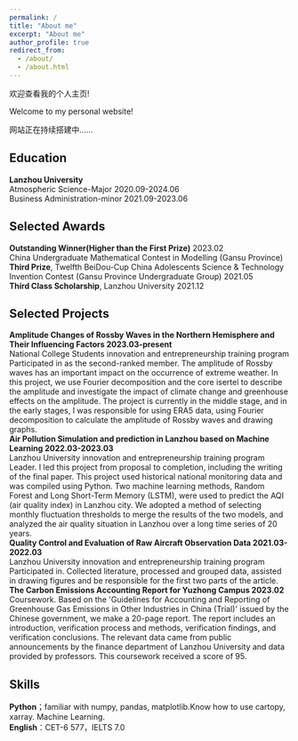 ```yaml
---
permalink: /
title: "About me"
excerpt: "About me"
author_profile: true
redirect_from: 
  - /about/
  - /about.html
---
```


欢迎查看我的个人主页!

Welcome to my personal website!

网站正在持续搭建中……

Education
------
**Lanzhou University**  
Atmospheric Science-Major 2020.09-2024.06  
Business Administration-minor 2021.09-2023.06  

Selected Awards
------
**Outstanding Winner(Higher than the First Prize)** 2023.02  
China Undergraduate Mathematical Contest in Modelling (Gansu Province)  
**Third Prize**, Twelfth BeiDou-Cup China Adolescents Science & Technology Invention Contest (Gansu Province Undergraduate Group) 2021.05  
**Third Class Scholarship**, Lanzhou University 2021.12  

Selected Projects
------
**Amplitude Changes of Rossby Waves in the Northern Hemisphere and Their Influencing Factors 2023.03-present**  
National College Students innovation and entrepreneurship training program  
Participated in as the second-ranked member. The amplitude of Rossby waves has an important impact on the occurrence of extreme weather. In this project, we use Fourier decomposition and the core isertel to describe the amplitude and investigate the impact of climate change and greenhouse effects on the amplitude. The project is currently in the middle stage, and in the early stages, I was responsible for using ERA5 data, using Fourier decomposition to calculate the amplitude of Rossby waves and drawing graphs.  
**Air Pollution Simulation and prediction in Lanzhou based on Machine Learning 2022.03-2023.03**  
Lanzhou University innovation and entrepreneurship training program  
Leader. I led this project from proposal to completion, including the writing of the final paper. This project used historical national monitoring data and was compiled using Python. Two machine learning methods, Random Forest and Long Short-Term Memory (LSTM), were used to predict the AQI (air quality index) in Lanzhou city. We adopted a method of selecting monthly fluctuation thresholds to merge the results of the two models, and analyzed the air quality situation in Lanzhou over a long time series of 20 years.  
**Quality Control and Evaluation of Raw Aircraft Observation Data 2021.03-2022.03**  
Lanzhou University innovation and entrepreneurship training program  
Participated in. Collected literature, processed and grouped data, assisted in drawing figures and be responsible for the first two parts of the article.  
**The Carbon Emissions Accounting Report for Yuzhong Campus 2023.02**  
Coursework. Based on the 'Guidelines for Accounting and Reporting of Greenhouse Gas Emissions in Other Industries in China (Trial)' issued by the Chinese government, we make a 20-page report. The report includes an introduction, verification process and methods, verification findings, and verification conclusions. The relevant data came from public announcements by the finance department of Lanzhou University and data provided by professors. This coursework received a score of 95.  

Skills
------
**Python**；familiar with numpy, pandas, matplotlib.Know how to use cartopy, xarray. Machine Learning.  
**English**：CET-6 577，IELTS 7.0  
